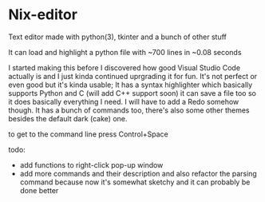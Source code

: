 # Nix-editor
Text editor made with python(3), tkinter and a bunch of other stuff

It can load and highlight a python file with ~700 lines in ~0.08 seconds

I started making this before I discovered how good Visual Studio Code actually is and I just kinda continued uprgrading it for fun. It's not perfect or even good but it's kinda usable; It has a syntax highlighter which basically supports Python and C (will add C++ support soon) it can save a file too so it does basically everything I need. I will have to add a Redo somehow though. It has a bunch of commands too, there's also some other themes besides the default dark (cake) one.

to get to the command line press Control+Space

todo:
- add functions to right-click pop-up window
- add more commands and their description and also refactor the parsing command because now it's somewhat sketchy and it can probably be done better
